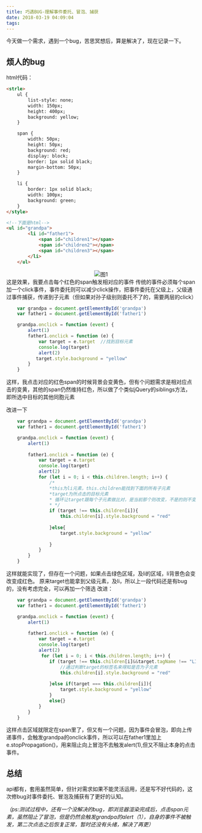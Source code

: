```yaml
---
title: 巧遇BUG-理解事件委托、冒泡、捕获
date: 2018-03-19 04:09:04
tags:
---
```

今天做一个需求，遇到一个bug，苦思冥想后，算是解决了，现在记录一下。
## 烦人的bug
html代码：
```html
<strle>
    ul {
        list-style: none;
        width: 150px;
        height: 400px;
        background: yellow;
    }

    span {
        width: 50px;
        height: 50px;
        background: red;
        display: block;
        border: 1px solid black;
        margin-bottom: 50px;
    }

    li {
        border: 1px solid black;
        width: 100px;
        background: green;
    }
</style>

<!--下面是html-->
<ul id="grandpa">
        <li id="father1">
            <span id="children1"></span>
            <span id="children2"></span>
            <span id="children3"></span>
        </li>
    </ul>
```

<center><img src="http://ww3.sinaimg.cn/large/0060lm7Tly1fphmy6nr6lj30640byglg.jpg" alt="图1"></center>
这是效果，我要点击每个红色的span触发相对应的事件
传统的事件必须每个span加一个click事件，事件委托则可以减少click操作，把事件委托在父级上，父级通过事件捕获，传递到子元素（但如果对孙子级别则委托不了的，需要两层的click）

```javascript
    var grandpa = document.getElementById('grandpa')
    var father1 = document.getElementById('father1')

    grandpa.onclick = function (event) {
        alert(1)
        father1.onclick = function (e) {
            var target = e.target  //找到目标元素
            console.log(target)
            alert(2)
           target.style.background = "yellow"
        }
    }
```
这样，我点击对应的红色span的时候背景会变黄色，但有个问题需求是相对应点击的变黄，其他的span仍然维持红色，所以做了个类似jQuery的siblings方法，即所选中目标的其他同胞元素

改进一下

```javascript
    var grandpa = document.getElementById('grandpa')
    var father1 = document.getElementById('father1')

    grandpa.onclick = function (event) {
        alert(1)
        
        father1.onclick = function (e) {
            var target = e.target
            console.log(target)
            alert(2)
            for (let i = 0; i < this.children.length; i++) {
                /*
                *this为li元素，this.children能找到下面的所有子元素
                *target为所点击的目标元素
                * 循环让target跟每个子元素做比对，是当前那个则改变，不是的则不变
                * */
                if (target !== this.children[i]){
                    this.children[i].style.background = "red"
                    
                }else{
                    target.style.background = "yellow"
                    
                }
            }
        }
    }

```
这样就能实现了，但存在一个问题，如果点击绿色区域，及li的区域，li背景色会变改变成红色。
原来target也能拿到父级元素，及li，所以上一段代码还是有bug的，没有考虑完全，可以再加一个筛选
改进：

```javascript
    var grandpa = document.getElementById('grandpa')
    var father1 = document.getElementById('father1')

    grandpa.onclick = function (event) {
        alert(1)
        
        father1.onclick = function (e) {
            var target = e.target
            console.log(target)
            alert(2)
             for (let i = 0; i < this.children.length; i++) {
                if (target !== this.children[i]&&target.tagName !== "LI"){
                    //通过判断target的标签名来得知是否为子元素
                    this.children[i].style.background = "red"
                    
                }else if(target === this.children[i]){
                    target.style.background = "yellow"
                }
                else{}
            }
        }
    }
```
这样点击区域就限定在span里了，但又有一个问题，因为事件会冒泡，即向上传递事件，会触发grandpa的onclick事件，所以可以在father1里加上e.stopPropagation()，用来阻止向上冒泡不去触发alert(1),但又不阻止本身的点击事件。

## 总结

api都有，套用虽然简单，但针对需求如果不能灵活运用，还是写不好代码的，这次修bug对事件委托、冒泡及捕获有了更好的认知。

_（ps:测试过程中，还有一个没解决的bug，即浏览器渲染完成后，点击span元素，虽然阻止了冒泡，但是仍然会触发grandpa的alert（1），自身的事件不被触发，第二次点击之后恢复正常，暂时还没有头绪，解决了再更）_